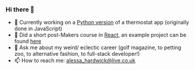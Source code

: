 ### Hi there 👋
- 🔭 Currently working on a [Python version](https://github.com/alessa-lou/Thermostat_python) of a thermostat app (originally done in JavaScript)
- 🌱 Did a short post-Makers course in [React](https://reactjs.org), an example project can be found [here](https://github.com/alessa-lou/GitHubAPI-react)
- 💬 Ask me about my weird/ eclectic career (golf magazine, to petting zoo, to alternative fashion, to full-stack developer!)
- 📫 How to reach me: alessa_hardwick@live.co.uk
